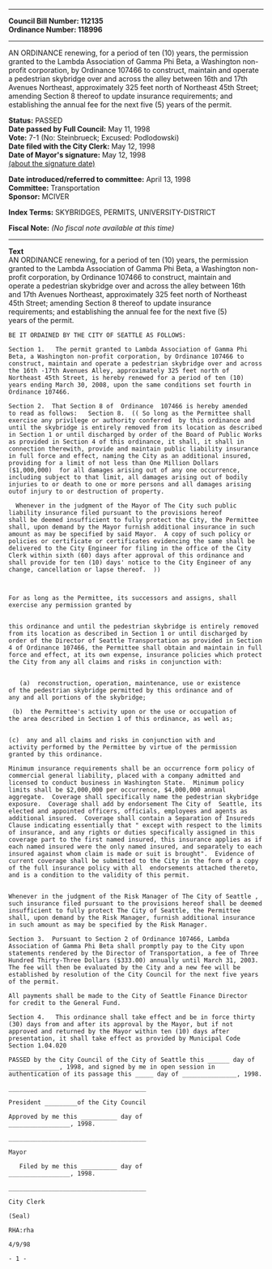 * * * * *  
  
**Council Bill Number: [](#h0)[](#h2)112135**   
**Ordinance Number: 118996**  
  
* * * * *  
  
AN ORDINANCE renewing, for a period of ten (10) years, the permission granted to the Lambda Association of Gamma Phi Beta, a Washington non-profit corporation, by Ordinance 107466 to construct, maintain and operate a pedestrian skybridge over and across the alley between 16th and 17th Avenues Northeast, approximately 325 feet north of Northeast 45th Street; amending Section 8 thereof to update insurance requirements; and establishing the annual fee for the next five (5) years of the permit.  
  
**Status:** PASSED   
**Date passed by Full Council:** May 11, 1998   
**Vote:** 7-1 (No: Steinbrueck; Excused: Podlodowski)   
**Date filed with the City Clerk:** May 12, 1998   
**Date of Mayor's signature:** May 12, 1998   
[(about the signature date)](/~public/approvaldate.htm)   
  
  
**Date introduced/referred to committee:** April 13, 1998   
**Committee:** Transportation   
**Sponsor:** MCIVER   
  
**Index Terms:** SKYBRIDGES, PERMITS, UNIVERSITY-DISTRICT  
  
**Fiscal Note:** *(No fiscal note available at this time)*  
  
* * * * *  
  
**Text**  
    AN ORDINANCE renewing, for a period of ten (10) years, the permission  
    granted to the Lambda Association of Gamma Phi Beta, a Washington non-  
    profit corporation, by Ordinance 107466 to construct, maintain and  
    operate a pedestrian skybridge over and across the alley between 16th  
    and 17th Avenues Northeast, approximately 325 feet north of Northeast  
    45th Street; amending Section 8 thereof to update insurance  
    requirements; and establishing the annual fee for the next five (5)  
    years of the permit.  
  
    BE IT ORDAINED BY THE CITY OF SEATTLE AS FOLLOWS:  
  
    Section 1.   The permit granted to Lambda Association of Gamma Phi  
    Beta, a Washington non-profit corporation, by Ordinance 107466 to  
    construct, maintain and operate a pedestrian skybridge over and across  
    the 16th -17th Avenues Alley, approximately 325 feet north of  
    Northeast 45th Street, is hereby renewed for a period of ten (10)  
    years ending March 30, 2008, upon the same conditions set fourth in  
    Ordinance 107466.  
  
    Section 2.  That Section 8 of  Ordinance  107466 is hereby amended  
    to read as follows:   Section 8.  (( So long as the Permittee shall  
    exercise any privilege or authority conferred  by this ordinance and  
    until the skybridge is entirely removed from its location as described  
    in Section 1 or until discharged by order of the Board of Public Works  
    as provided in Section 4 of this ordinance, it shall, it shall in  
    connection therewith, provide and maintain public liability insurance  
    in full force and effect, naming the City as an additional insured,  
    providing for a limit of not less than One Million Dollars  
    ($1,000,000)  for all damages arising out of any one occurrence,  
    including subject to that limit, all damages arising out of bodily  
    injuries to or death to one or more persons and all damages arising  
    outof injury to or destruction of property.  
  
      Whenever in the judgment of the Mayor of The City such public  
    liability insurance filed pursuant to the provisions hereof  
    shall be deemed insufficient to fully protect the City, the Permittee  
    shall, upon demand by the Mayor furnish additional insurance in such  
    amount as may be specified by said Mayor.  A copy of such policy or  
    policies or certificate or certificates evidencing the same shall be  
    delivered to the City Engineer for filing in the office of the City  
    Clerk within sixth (60) days after approval of this ordinance and  
    shall provide for ten (10) days' notice to the City Engineer of any  
    change, cancellation or lapse thereof.  ))  
  
  
  
    For as long as the Permittee, its successors and assigns, shall  
    exercise any permission granted by  
  
  
    this ordinance and until the pedestrian skybridge is entirely removed  
    from its location as described in Section 1 or until discharged by  
    order of the Director of Seattle Transportation as provided in Section  
    4 of Ordinance 107466, the Permittee shall obtain and maintain in full  
    force and effect, at its own expense, insurance policies which protect  
    the City from any all claims and risks in conjunction with:  
  
  
       (a)  reconstruction, operation, maintenance, use or existence  
    of the pedestrian skybridge permitted by this ordinance and of  
    any and all portions of the skybridge;  
  
     (b)  the Permittee's activity upon or the use or occupation of  
    the area described in Section 1 of this ordinance, as well as;  
  
  
    (c)  any and all claims and risks in conjunction with and  
    activity performed by the Permittee by virtue of the permission  
    granted by this ordinance.  
  
    Minimum insurance requirements shall be an occurrence form policy of  
    commercial general liability, placed with a company admitted and  
    licensed to conduct business in Washington State.  Minimum policy  
    limits shall be $2,000,000 per occurrence, $4,000,000 annual  
    aggregate.  Coverage shall specifically name the pedestrian skybridge  
    exposure.  Coverage shall add by endorsement The City of  Seattle, its  
    elected and appointed officers, officials, employees and agents as  
    additional insured.  Coverage shall contain a Separation of Insureds  
    Clause indicating essentially that " except with respect to the limits  
    of insurance, and any rights or duties specifically assigned in this  
    coverage part to the first named insured, this insurance applies as if  
    each named insured were the only named insured, and separately to each  
    insured against whom claim is made or suit is brought".  Evidence of  
    current coverage shall be submitted to the City in the form of a copy  
    of the full insurance policy with all  endorsements attached thereto,  
    and is a condition to the validity of this permit.  
  
  
    Whenever in the judgment of the Risk Manager of The City of Seattle ,  
    such insurance filed pursuant to the provisions hereof shall be deemed  
    insufficient to fully protect The City of Seattle, the Permittee  
    shall, upon demand by the Risk Manager, furnish additional insurance  
    in such amount as may be specified by the Risk Manager.  
  
    Section 3.  Pursuant to Section 2 of Ordinance 107466, Lambda  
    Association of Gamma Phi Beta shall promptly pay to the City upon  
    statements rendered by the Director of Transportation, a fee of Three  
    Hundred Thirty-Three Dollars ($333.00) annually until March 31, 2003.  
    The fee will then be evaluated by the City and a new fee will be  
    established by resolution of the City Council for the next five years  
    of the permit.  
  
    All payments shall be made to the City of Seattle Finance Director  
    for credit to the General Fund.  
  
    Section 4.   This ordinance shall take effect and be in force thirty  
    (30) days from and after its approval by the Mayor, but if not  
    approved and returned by the Mayor within ten (10) days after  
    presentation, it shall take effect as provided by Municipal Code  
    Section 1.04.020  
  
    PASSED by the City Council of the City of Seattle this ______ day of  
    ______________, 1998, and signed by me in open session in  
    authentication of its passage this _____ day of _______________, 1998.  
  
    ______________________________________  
  
    President _________of the City Council  
  
    Approved by me this __________ day of  
    _________________, 1998.  
  
    ______________________________________  
  
    Mayor  
  
       Filed by me this __________ day of  
    _________________, 1998.  
  
    ______________________________________  
  
    City Clerk  
  
    (Seal)  
  
    RHA:rha  
  
    4/9/98  
  
    - 1 -  
